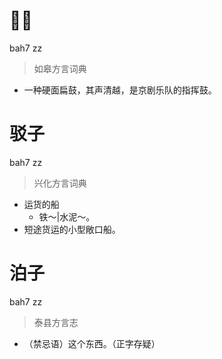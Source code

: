# 𠺣子
bah7 zz
> 如皋方言词典
- 一种硬面扁鼓，其声清越，是京剧乐队的指挥鼓。

# 驳子
bah7 zz
> 兴化方言词典
- 运货的船
  - 铁～|水泥～。
- 短途货运的小型敞口船。

# 泊子
bah7 zz
> 泰县方言志
- （禁忌语）这个东西。（正字存疑）
